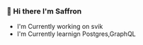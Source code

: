 ### 👋 Hi there I'm Saffron
<ul>
<li>I'm Currently working on svik</li>
<li>I'm Currently learnign Postgres,GraphQL</li>
</ul>

 [#flutter]: https://flutter.dev
 [svik]: https://svik-app.web.app
